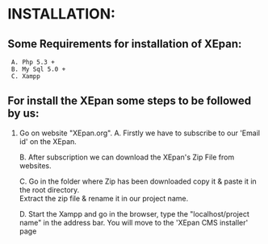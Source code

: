 # INSTALLATION:

## Some Requirements for installation of XEpan:
     A. Php 5.3 +
     B. My Sql 5.0 +
     C. Xampp 

## For install the XEpan some steps to be followed by us:
1. Go on website "XEpan.org".
   A. Firstly we have to subscribe to our 'Email id' on the XEpan.
   
   B. After subscription we can download the XEpan's Zip File from websites.
    
   C. Go in the folder where Zip has been downloaded copy it & paste it in the root directory.   
      Extract the zip file & rename it in our project name.
   
   D. Start the Xampp and go in the browser, type the "localhost/project name" in the address bar.
      You will move to the 'XEpan CMS installer' page 
